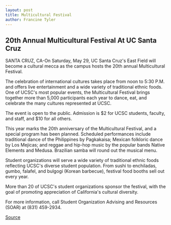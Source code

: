 ```yaml
---
layout: post
title: Multicultural Festival
author: Francine Tyler
---
```


## 20th Annual Multicultural Festival At UC Santa Cruz

SANTA CRUZ, CA-On Saturday, May 29, UC Santa Cruz's East Field will become a cultural mecca as the campus hosts the 20th annual Multicultural Festival.

The celebration of international cultures takes place from noon to 5:30 P.M. and offers live entertainment and a wide variety of traditional ethnic foods. One of UCSC's most popular events, the Multicultural Festival brings together more than 5,000 participants each year to dance, eat, and celebrate the many cultures represented at UCSC.

The event is open to the public. Admission is $2 for UCSC students, faculty, and staff, and $10 for all others.

This year marks the 20th anniversary of the Multicultural Festival, and a special program has been planned. Scheduled performances include traditional dance of the Philippines by Pagkakaisa; Mexican folkloric dance by Los Mejicas; and reggae and hip-hop music by the popular bands Native Elements and Medusa. Brazilian samba will round out the musical menu.

Student organizations will serve a wide variety of traditional ethnic foods reflecting UCSC's diverse student population. From sushi to enchiladas, gumbo, falafel, and bulgogi (Korean barbecue), festival food booths sell out every year.

More than 20 of UCSC's student organizations sponsor the festival, with the goal of promoting appreciation of California's cultural diversity.

For more information, call Student Organization Advising and Resources (SOAR) at (831) 459-2934.

[Source](http://www1.ucsc.edu/news_events/press_releases/archive/98-99/05-99/0599-multiculti.htm "Permalink to UC Santa Cruz: Multicultural Festival")